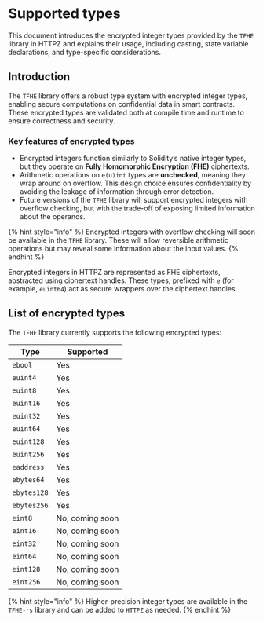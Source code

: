 # Supported types

This document introduces the encrypted integer types provided by the `TFHE` library in HTTPZ and explains their usage, including casting, state variable declarations, and type-specific considerations.

## Introduction

The `TFHE` library offers a robust type system with encrypted integer types, enabling secure computations on confidential data in smart contracts. These encrypted types are validated both at compile time and runtime to ensure correctness and security.

### Key features of encrypted types

- Encrypted integers function similarly to Solidity’s native integer types, but they operate on **Fully Homomorphic Encryption (FHE)** ciphertexts.
- Arithmetic operations on `e(u)int` types are **unchecked**, meaning they wrap around on overflow. This design choice ensures confidentiality by avoiding the leakage of information through error detection.
- Future versions of the `TFHE` library will support encrypted integers with overflow checking, but with the trade-off of exposing limited information about the operands.

{% hint style="info" %}
Encrypted integers with overflow checking will soon be available in the `TFHE` library. These will allow reversible arithmetic operations but may reveal some information about the input values.
{% endhint %}

Encrypted integers in HTTPZ are represented as FHE ciphertexts, abstracted using ciphertext handles. These types, prefixed with `e` (for example, `euint64`) act as secure wrappers over the ciphertext handles.

## List of encrypted types

The `TFHE` library currently supports the following encrypted types:

| Type        | Supported       |
| ----------- | --------------- |
| `ebool`     | Yes             |
| `euint4`    | Yes             |
| `euint8`    | Yes             |
| `euint16`   | Yes             |
| `euint32`   | Yes             |
| `euint64`   | Yes             |
| `euint128`  | Yes             |
| `euint256`  | Yes             |
| `eaddress`  | Yes             |
| `ebytes64`  | Yes             |
| `ebytes128` | Yes             |
| `ebytes256` | Yes             |
| `eint8`     | No, coming soon |
| `eint16`    | No, coming soon |
| `eint32`    | No, coming soon |
| `eint64`    | No, coming soon |
| `eint128`   | No, coming soon |
| `eint256`   | No, coming soon |

{% hint style="info" %}
Higher-precision integer types are available in the `TFHE-rs` library and can be added to `HTTPZ` as needed.
{% endhint %}
